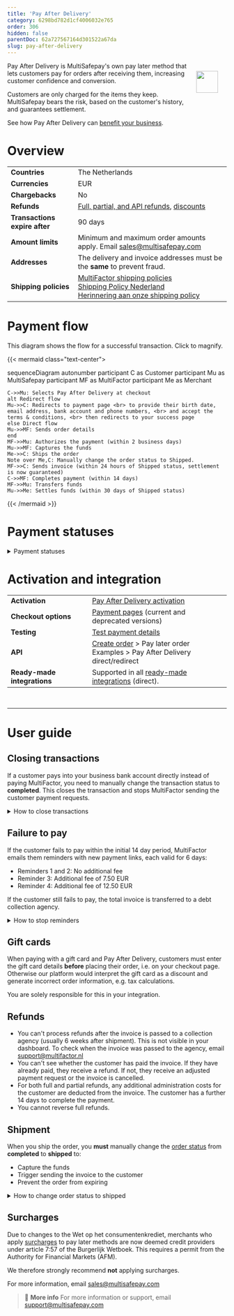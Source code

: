 ```yaml
---
title: 'Pay After Delivery'
category: 6298bd782d1cf4006032e765
order: 306
hidden: false
parentDoc: 62a727567164d301522a67da
slug: pay-after-delivery
---
```


<img src="https://raw.githubusercontent.com/MultiSafepay/docs/master/static/logo/Payment_methods/Pay_After_Delivery.svg" width="50" align="right" style="margin: 20px; max-height: 75px"/>

Pay After Delivery is MultiSafepay's own pay later method that lets customers pay for orders after receiving them, increasing customer confidence and conversion. 

Customers are only charged for the items they keep. MultiSafepay bears the risk, based on the customer's history, and guarantees settlement.

See how Pay After Delivery can [benefit your business](https://www.multisafepay.com/solutions/payment-methods/pay-after-delivery).

# Overview

|   |   |
|---|---|
| **Countries**  | The Netherlands  | 
| **Currencies** | EUR  | 
| **Chargebacks**  | No  | 
| **Refunds** | [Full, partial, and API refunds](/refunds/), [discounts](/discounts/) |
| **Transactions expire after** | 90 days |
| **Amount limits** | Minimum and maximum order amounts apply. Email <sales@multisafepay.com> |
| **Addresses** | The delivery and invoice addresses must be the **same** to prevent fraud. |
| **Shipping policies** | [MultiFactor shipping policies](https://www.multifactor.nl/voorwaarden/shipping-policies) <br> [Shipping Policy Nederland](https://www.multifactor.nl/voorwaarden/shipping-policies/) <br> [Herinnering aan onze shipping policy](https://mailchi.mp/922285f8ac13/herinnering-aan-onze-shipping-policy) |

# Payment flow

This diagram shows the flow for a successful transaction. Click to magnify.

{{< mermaid class="text-center">

sequenceDiagram
    autonumber
    participant C as Customer
    participant Mu as MultiSafepay
    participant MF as MultiFactor
    participant Me as Merchant

    C->>Mu: Selects Pay After Delivery at checkout
    alt Redirect flow
    Mu->>C: Redirects to payment page <br> to provide their birth date, email address, bank account and phone numbers, <br> and accept the terms & conditions, <br> then redirects to your success page
    else Direct flow
    Mu->>MF: Sends order details
    end
    MF->>Mu: Authorizes the payment (within 2 business days)
    Mu->>MF: Captures the funds
    Me->>C: Ships the order
    Note over Me,C: Manually change the order status to Shipped.
    MF->>C: Sends invoice (within 24 hours of Shipped status, settlement is now guaranteed)
    C->>MF: Completes payment (within 14 days)
    MF->>Mu: Transfers funds 
    Mu->>Me: Settles funds (within 30 days of Shipped status)

{{< /mermaid >}}

# Payment statuses  

<details id="payment-statuses">
<summary>Payment statuses</summary>
<br>

**Order status:** Changes as the customer's order with you progresses towards shipment (independent of payment)

**Transaction status:** Changes as the funds progress towards settlement in your account balance

For more information, see [Payment statuses](/payment-statuses/).

| Description | Order status | Transaction status |
|---|---|---|
| **Payments** | | |
| MultiSafepay's risk analysis is in progress. You can still cancel. | Initialized | Initialized | 
| We have authorized the transaction and the funds are awaiting capture. You can no longer cancel. You can only refund. <br> See [Closing transactions](#closing-transactions). | Completed | Uncleared | 
| **Important:** To capture the funds, [manually change the order status to shipped](#shipment). | Shipped | Uncleared |
| MultiSafepay has collected payment.  | Shipped | Completed |
| The transaction was cancelled. | Void/Cancelled   | Void/Cancelled | 
| MultiSafepay declined the transaction. | Declined | Declined |
| The customer didn't complete payment within 90 days. | Expired | Expired | 
|**Refunds**|||
| Refund initiated. | Initialized | Initialized |  
| Refund complete. | Completed | Completed | 

</details>

# Activation and integration

| | |
|---|---|
| **Activation** | [Pay After Delivery activation](/payment-methods/#pay-after-delivery) |
| **Checkout options** | [Payment pages](/payment-pages/) (current and deprecated versions) |
| **Testing** | [Test payment details](/testing/#pay-later-methods) |
| **API** | [Create order](https://docs-api.multisafepay.com/reference/createorder) > Pay later order <br> Examples > Pay After Delivery direct/redirect |
| **Ready-made integrations** | Supported in all [ready-made integrations](/integrations/ready-made/) (direct).   |
<br>

---

# User guide

## Closing transactions

If a customer pays into your business bank account directly instead of paying MultiFactor, you need to manually change the transaction status to **completed**. This closes the transaction and stops MultiFactor sending the customer payment requests. 

<details id="how-to-close-transactions">
<summary>How to close transactions</summary>
<br>

To close a transaction manually, follow these steps:

1. Sign in to your [MultiSafepay dashboard](https://merchant.multisafepay.com).
2. Go to **Transactions** > **Transaction overview**.
3. Search for the transaction and click to open the **Transaction details** page.
4. Click **Complete own funds**. 
5. Enter a comment about what happened with the order, and click **Complete**.  
    The total amount of the transaction is deducted from your account balance. 

**Note:** Once the transaction status changes to **completed**, the **Complete own funds** button is hidden. You must process a [full refund](/refunds/) instead. 

</details>

## Failure to pay

If the customer fails to pay within the initial 14 day period, MultiFactor emails them reminders with new payment links, each valid for 6 days: 

- Reminders 1 and 2: No additional fee 
- Reminder 3: Additional fee of 7.50 EUR 
- Reminder 4: Additional fee of 12.50 EUR  

If the customer still fails to pay, the total invoice is transferred to a debt collection agency. 

<details id="how-to-stop-reminders">
<summary>How to stop reminders</summary>
<br>

To stop sending reminders, you can either:

- Credit the invoice for a zero amount, or
- Request to place the transaction on hold for up to 1 month

Email requests to place transactions on hold to <klantenservice@multifactor.nl>  

Provide the following information:

- Transaction details
- Reason for your request
- When you expect to start the billing process again

</details>

## Gift cards

When paying with a gift card and Pay After Delivery, customers must enter the gift card details **before** placing their order, i.e. on your checkout page. Otherwise our platform would interpret the gift card as a discount and generate incorrect order information, e.g. tax calculations.

You are solely responsible for this in your integration.

## Refunds

- You can't process refunds after the invoice is passed to a collection agency (usually 6 weeks after shipment). This is not visible in your dashboard. To check when the invoice was passed to the agency, email <support@multifactor.nl>
- You can't see whether the customer has paid the invoice. If they have already paid, they receive a refund. If not, they receive an adjusted payment request or the invoice is cancelled.
- For both full and partial refunds, any additional administration costs for the customer are deducted from the invoice. The customer has a further 14 days to complete the payment. 
- You cannot reverse full refunds. 

## Shipment

When you ship the order, you **must** manually change the [order status](/payment-statuses/) from **completed** to **shipped** to:

- Capture the funds
- Trigger sending the invoice to the customer
- Prevent the order from expiring

<details id="how-to-change-order-status-to-shipped">
<summary>How to change order status to shipped</summary>
<br>

**In your dashboard**

1. Sign in to your [MultiSafepay dashboard](https://merchant.multisafepay.com).
2. Go to **Transactions** > **Transactions overview**.
3. Search for the transaction, and click to open the **Transaction details** page. 
4. Under **Order details**, click **Change order status**. 
5. Change the status to **shipped**.
6. Send the customer the track and trace details, if relevant.

**In your backend**

If you change the order status in your backend, the following [ready-made integrations](/integrations/ready-made/) pass the updated status to your dashboard automatically:

- Magento 2 and WooCommerce: When you set the order to **Shipped** in your backend.
- Shopware 5: When you set the order to **Delivered** in your backend.

For other ready-made integrations, make an [update order](https://docs-api.multisafepay.com/reference/updateorder) API request.

**Note:** Some third-party plugins may not support updating the status via our API.

</details>

## Surcharges  

Due to changes to the Wet op het consumentenkrediet, merchants who apply [surcharges](/surcharges/) to pay later methods are now deemed credit providers under article 7:57 of the Burgerlijk Wetboek. This requires a permit from the Authority for Financial Markets (AFM).  

We therefore strongly recommend **not** applying surcharges. 

For more information, email <sales@multisafepay.com> 
<br>

> 📘 **More info**
> For more information or support, email <support@multisafepay.com>
